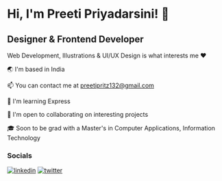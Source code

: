 
# Hi, I'm Preeti Priyadarsini! 👋



## Designer & Frontend Developer


Web Development, Illustrations & UI/UX Design is what interests me ❤️


🌏 I'm based in India

📫 You can contact me at preetipritz132@gmail.com

🧠 I'm learning Express 

🤝 I'm open to collaborating on interesting projects

🎓 Soon to be grad with a Master's in Computer Applications, Information Technology


### Socials
[![linkedin](https://img.shields.io/badge/linkedin-0A66C2?style=for-the-badge&logo=linkedin&logoColor=white)](https://www.linkedin.com/in/preeti-priyadarsini/)
[![twitter](https://img.shields.io/badge/twitter-1DA1F2?style=for-the-badge&logo=twitter&logoColor=white)](https://twitter.com/Goofyspeaks)



<!---
PPriyadarsini/PPriyadarsini is a ✨ special ✨ repository because its `README.md` (this file) appears on your GitHub profile.
You can click the Preview link to take a look at your changes.
--->
